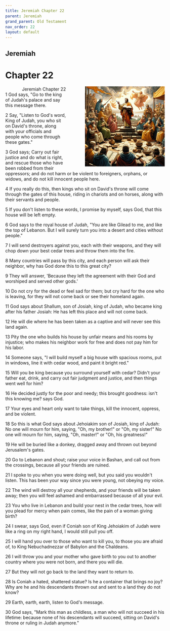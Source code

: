 ```yaml
---
title: Jeremiah Chapter 22
parent: Jeremiah
grand_parent: Old Testament
nav_order: 22
layout: default
---
```


## Jeremiah

# Chapter 22

<div style="clear: both; text-align: right;">
    <img src="/assets/Image/Jeremiah/500/22.jpg" alt="Jeremiah Chapter 22" class="chapter-image" style="max-width: 50%; height: auto; float: right; margin: 0 0 10px 10px; padding-left: 10%;">
    <figcaption style="font-size: 14px;">Jeremiah Chapter 22</figcaption>
</div>
1 God says, "Go to the king of Judah's palace and say this message there.

2 Say, "Listen to God's word, King of Judah, you who sit on David's throne, along with your officials and people who come through these gates."

3 God says; Carry out fair justice and do what is right, and rescue those who have been robbed from their oppressors; and do not harm or be violent to foreigners, orphans, or widows, and do not kill innocent people here.

4 If you really do this, then kings who sit on David's throne will come through the gates of this house, riding in chariots and on horses, along with their servants and people.

5 If you don't listen to these words, I promise by myself, says God, that this house will be left empty.

6 God says to the royal house of Judah, "You are like Gilead to me, and like the top of Lebanon. But I will surely turn you into a desert and cities without people."

7 I will send destroyers against you, each with their weapons, and they will chop down your best cedar trees and throw them into the fire.

8 Many countries will pass by this city, and each person will ask their neighbor, why has God done this to this great city?

9 They will answer, 'Because they left the agreement with their God and worshiped and served other gods.'

10 Do not cry for the dead or feel sad for them; but cry hard for the one who is leaving, for they will not come back or see their homeland again.

11 God says about Shallum, son of Josiah, king of Judah, who became king after his father Josiah: He has left this place and will not come back.

12 He will die where he has been taken as a captive and will never see this land again.

13 Pity the one who builds his house by unfair means and his rooms by injustice; who makes his neighbor work for free and does not pay him for his labor.

14 Someone says, "I will build myself a big house with spacious rooms, put in windows, line it with cedar wood, and paint it bright red."

15 Will you be king because you surround yourself with cedar? Didn't your father eat, drink, and carry out fair judgment and justice, and then things went well for him?

16 He decided justly for the poor and needy; this brought goodness: isn't this knowing me? says God.

17 Your eyes and heart only want to take things, kill the innocent, oppress, and be violent.

18 So this is what God says about Jehoiakim son of Josiah, king of Judah: No one will mourn for him, saying, "Oh, my brother!" or "Oh, my sister!" No one will mourn for him, saying, "Oh, master!" or "Oh, his greatness!"

19 He will be buried like a donkey, dragged away and thrown out beyond Jerusalem's gates.

20 Go to Lebanon and shout; raise your voice in Bashan, and call out from the crossings, because all your friends are ruined.

21 I spoke to you when you were doing well, but you said you wouldn't listen. This has been your way since you were young, not obeying my voice.

22 The wind will destroy all your shepherds, and your friends will be taken away; then you will feel ashamed and embarrassed because of all your evil.

23 You who live in Lebanon and build your nest in the cedar trees, how will you plead for mercy when pain comes, like the pain of a woman giving birth?

24 I swear, says God, even if Coniah son of King Jehoiakim of Judah were like a ring on my right hand, I would still pull you off.

25 I will hand you over to those who want to kill you, to those you are afraid of, to King Nebuchadnezzar of Babylon and the Chaldeans.

26 I will throw you and your mother who gave birth to you out to another country where you were not born, and there you will die.

27 But they will not go back to the land they want to return to.

28 Is Coniah a hated, shattered statue? Is he a container that brings no joy? Why are he and his descendants thrown out and sent to a land they do not know?

29 Earth, earth, earth, listen to God's message.

30 God says, "Mark this man as childless, a man who will not succeed in his lifetime: because none of his descendants will succeed, sitting on David's throne or ruling in Judah anymore."


